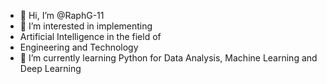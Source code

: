 - 👋 Hi, I’m @RaphG-11
- 👀 I’m interested in implementing
- Artificial Intelligence in the field of
- Engineering and Technology
- 🌱 I’m currently learning Python for Data Analysis, Machine Learning and Deep Learning


<!---
RaphG-11/RaphG-11 is a ✨ special ✨ repository because its `README.md` (this file) appears on your GitHub profile.
You can click the Preview link to take a look at your changes.
--->
